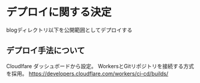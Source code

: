 # デプロイに関する決定

blogディレクトリ以下を公開範囲としてデプロイする

## デプロイ手法について

Cloudlfare ダッシュボードから設定。
WorkersとGitリポジトリを接続する方式を採用。
https://developers.cloudflare.com/workers/ci-cd/builds/